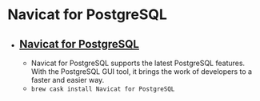 # Navicat for PostgreSQL
- [Navicat for PostgreSQL](https://www.navicat.com/products/navicat-for-postgresql)
  - 
  - Navicat for PostgreSQL supports the latest PostgreSQL features. With the PostgreSQL GUI tool, it brings the work of developers to a faster and easier way.
  - `brew cask install Navicat for PostgreSQL`
